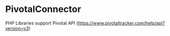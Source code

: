 PivotalConnector
================

PHP Libraries support Pivotal API (https://www.pivotaltracker.com/help/api?version=v3)